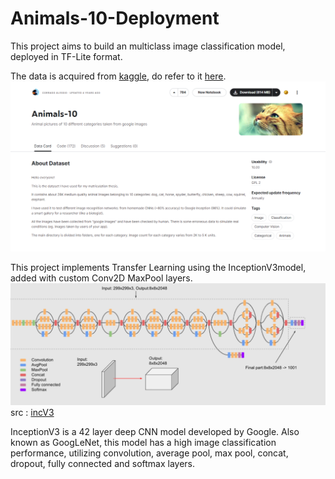 ﻿# Animals-10-Deployment

This project aims to build an multiclass image classification model, deployed in TF-Lite format.

The data is acquired from [kaggle](https://www.kaggle.com/), do refer to it [here](https://www.kaggle.com/datasets/alessiocorrado99/animals10).
![Cute Cat](Animals-10%20dataset%20preview.png?raw=true "Animals-10")

This project implements Transfer Learning using the InceptionV3model, added with custom Conv2D MaxPool layers. 
![Cute Cat](InceptionV3%20Architecture.png?raw=true "Inception V3 Architecture")
src : [incV3](https://paperswithcode.com/method/inception-v3)

InceptionV3 is a 42 layer deep CNN model developed by Google. 
Also known as GoogLeNet, this model has a high image classification performance, utilizing convolution, average pool, max pool, concat, dropout, fully connected and softmax layers.
